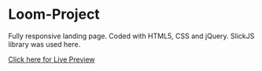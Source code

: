 # Loom-Project

Fully responsive landing page.
Coded with HTML5, CSS and jQuery. 
SlickJS library was used here.

[Click here for Live Preview](https://ivatsu.github.io/Loom-Project/)
